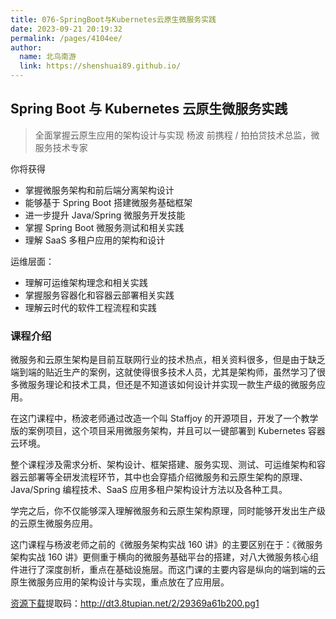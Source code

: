 ```yaml
---
title: 076-SpringBoot与Kubernetes云原生微服务实践
date: 2023-09-21 20:19:32
permalink: /pages/4104ee/
author:
  name: 北鸟南游
  link: https://shenshuai89.github.io/
---
```


## Spring Boot 与 Kubernetes 云原生微服务实践

> 全面掌握云原生应用的架构设计与实现
> 杨波 前携程 / 拍拍贷技术总监，微服务技术专家

你将获得

- 掌握微服务架构和前后端分离架构设计
- 能够基于 Spring Boot 搭建微服务基础框架
- 进一步提升 Java/Spring 微服务开发技能
- 掌握 Spring Boot 微服务测试和相关实践
- 理解 SaaS 多租户应用的架构和设计

运维层面：

- 理解可运维架构理念和相关实践
- 掌握服务容器化和容器云部署相关实践
- 理解云时代的软件工程流程和实践

### 课程介绍

微服务和云原生架构是目前互联网行业的技术热点，相关资料很多，但是由于缺乏端到端的贴近生产的案例，这就使得很多技术人员，尤其是架构师，虽然学习了很多微服务理论和技术工具，但还是不知道该如何设计并实现一款生产级的微服务应用。

在这门课程中，杨波老师通过改造一个叫 Staffjoy 的开源项目，开发了一个教学版的案例项目，这个项目采用微服务架构，并且可以一键部署到 Kubernetes 容器云环境。

整个课程涉及需求分析、架构设计、框架搭建、服务实现、测试、可运维架构和容器云部署等全研发流程环节，其中也会穿插介绍微服务和云原生架构的原理、Java/Spring 编程技术、SaaS 应用多租户架构设计方法以及各种工具。

学完之后，你不仅能够深入理解微服务和云原生架构原理，同时能够开发出生产级的云原生微服务应用。

这门课程与杨波老师之前的《微服务架构实战 160 讲》的主要区别在于：《微服务架构实战 160 讲》更侧重于横向的微服务基础平台的搭建，对八大微服务核心组件进行了深度剖析，重点在基础设施层。而这门课的主要内容是纵向的端到端的云原生微服务应用的架构设计与实现，重点放在了应用层。

[资源下载](https://www.aliyundrive.com/s/i8FFq8Y3cTc)提取码：http://dt3.8tupian.net/2/29369a61b200.pg1
